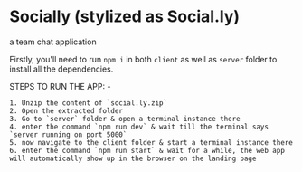 # Socially (stylized as Social.ly)
a team chat application

Firstly, you'll need to run `npm i` in both `client` as well as `server` folder to install all the dependencies.

STEPS TO RUN THE APP: -

	1. Unzip the content of `social.ly.zip`
	2. Open the extracted folder
	3. Go to `server` folder & open a terminal instance there
	4. enter the command `npm run dev` & wait till the terminal says `server running on port 5000`
	5. now navigate to the client folder & start a terminal instance there
	6. enter the command `npm run start` & wait for a while, the web app will automatically show up in the browser on the landing page
